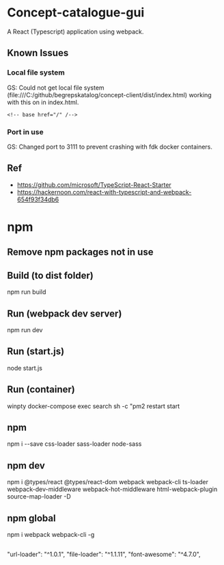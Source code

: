 # Concept-catalogue-gui
A React (Typescript) application using webpack.

## Known Issues
### Local file system
GS: Could not get local file system (file:///C:/github/begrepskatalog/concept-client/dist/index.html) working with this on in index.html.
```
<!-- base href="/" /-->
```

### Port in use
GS: Changed port to 3111 to prevent crashing with fdk docker containers.

## Ref
* https://github.com/microsoft/TypeScript-React-Starter
* https://hackernoon.com/react-with-typescript-and-webpack-654f93f34db6

# npm
## Remove npm packages not in use

## Build (to dist folder)
npm run build

## Run (webpack dev server)
npm run dev

## Run (start.js)
node start.js

## Run (container)
winpty docker-compose exec search sh -c "pm2 restart start

## npm
npm i --save css-loader sass-loader node-sass

## npm dev
npm i @types/react @types/react-dom webpack webpack-cli ts-loader webpack-dev-middleware webpack-hot-middleware html-webpack-plugin source-map-loader -D

## npm global
npm i webpack webpack-cli -g

## 

"url-loader": "^1.0.1",
"file-loader": "^1.1.11",
"font-awesome": "^4.7.0",
